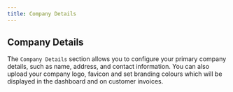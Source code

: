 ```yaml
---
title: Company Details
---
```


## Company Details

The `Company Details` section allows you to configure your primary company details, such as name, address, and contact
information. You can also upload your company logo, favicon and set branding colours which will be displayed in the
dashboard and on customer invoices.
